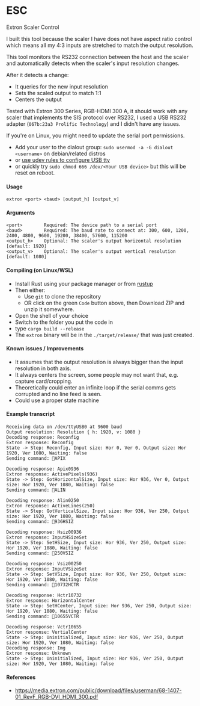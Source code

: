 # ESC

Extron Scaler Control

I built this tool because the scaler I have does not have aspect ratio control which means all my 4:3 inputs
are stretched to match the output resolution.

This tool monitors the RS232 connection between the host and the scaler and automatically detects when
the scaler's input resolution changes.

After it detects a change:

* It queries for the new input resolution
* Sets the scaled output to match 1:1
* Centers the output

Tested with Extron 300 Series, RGB-HDMI 300 A, it should work with any scaler that implements the SIS protocol
over RS232, I used a USB RS232 adapter (`067b:23a3 Prolific Technology`) and I didn't have any issues.

If you're on Linux, you might need to update the serial port permissions.

* Add your user to the dialout group: `sudo usermod -a -G dialout <username>` on debian/related distros
* or [use udev rules to configure USB tty](https://community.silabs.com/s/article/fixed-tty-device-assignments-in-linux-using-udev)
* or quickly try `sudo chmod 666 /dev/<Your USB device>` but this will be reset on reboot.

#### Usage

`extron <port> <baud> [output_h] [output_v]`

#### Arguments

    <port>        Required: The device path to a serial port
    <baud>        Required: The baud rate to connect at: 300, 600, 1200, 2400, 4800, 9600, 19200, 38400, 57600, 115200
    <output_h>    Optional: The scaler's output horizontal resolution [default: 1920]
    <output_v>    Optional: The scaler's output vertical resolution [default: 1080]

#### Compiling (on Linux/WSL)

* Install Rust using your package manager or from [rustup](https://rustup.rs/)
* Then either:
  * Use `git` to clone the repository 
  * OR click on the green `Code` button above, then Download ZIP and unzip it somewhere.
* Open the shell of your choice
* Switch to the folder you put the code in
* type `cargo build --release`
* The `extron` binary will be in the `./target/release/` that was just created.


#### Known issues / Improvements

* It assumes that the output resolution is always bigger than the input resolution in both axis.
* It always centers the screen, some people may not want that, e.g. capture card/cropping.
* Theoretically could enter an infinite loop if the serial comms gets corrupted and no line feed is seen.
* Could use a proper state machine

#### Example transcript

    Receiving data on /dev/ttyUSB0 at 9600 baud
    Output resolution: Resolution { h: 1920, v: 1080 }
    Decoding response: Reconfig
    Extron response: Reconfig
    State -> Step: Reconfig, Input size: Hor 0, Ver 0, Output size: Hor 1920, Ver 1080, Waiting: false
    Sending command: APIX
    
    Decoding response: Apix0936
    Extron response: ActivePixels(936)
    State -> Step: GotHorizontalSize, Input size: Hor 936, Ver 0, Output size: Hor 1920, Ver 1080, Waiting: false
    Sending command: ALIN
    
    Decoding response: Alin0250
    Extron response: ActiveLines(250)
    State -> Step: GotVerticalSize, Input size: Hor 936, Ver 250, Output size: Hor 1920, Ver 1080, Waiting: false
    Sending command: 936HSIZ
    
    Decoding response: Hsiz00936
    Extron response: InputHSizeSet
    State -> Step: SetHSize, Input size: Hor 936, Ver 250, Output size: Hor 1920, Ver 1080, Waiting: false
    Sending command: 250VSIZ
    
    Decoding response: Vsiz00250
    Extron response: InputVSizeSet
    State -> Step: SetVSize, Input size: Hor 936, Ver 250, Output size: Hor 1920, Ver 1080, Waiting: false
    Sending command: 10732HCTR
    
    Decoding response: Hctr10732
    Extron response: HorizontalCenter
    State -> Step: SetHCenter, Input size: Hor 936, Ver 250, Output size: Hor 1920, Ver 1080, Waiting: false
    Sending command: 10655VCTR
    
    Decoding response: Vctr10655
    Extron response: VertialCenter
    State -> Step: Uninitialized, Input size: Hor 936, Ver 250, Output size: Hor 1920, Ver 1080, Waiting: false
    Decoding response: Img
    Extron response: Unknown
    State -> Step: Uninitialized, Input size: Hor 936, Ver 250, Output size: Hor 1920, Ver 1080, Waiting: false

#### References

* https://media.extron.com/public/download/files/userman/68-1407-01_RevF_RGB-DVI_HDMI_300.pdf
